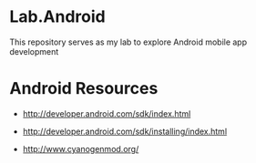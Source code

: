 # Lab.Android
This repository serves as my lab to explore Android mobile app development

# Android Resources
* http://developer.android.com/sdk/index.html
* http://developer.android.com/sdk/installing/index.html


* http://www.cyanogenmod.org/
